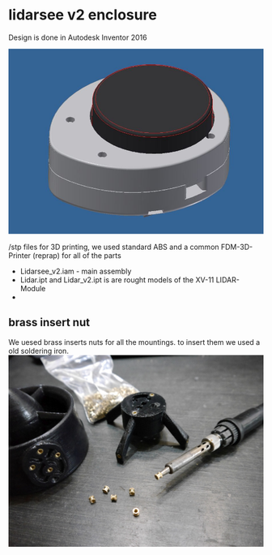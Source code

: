 # lidarsee v2 enclosure

Design is done in Autodesk Inventor 2016

![enclosure CAD](../docs/images/enclosureCAD.jpg)

/stp files for 3D printing, we used standard ABS and a common FDM-3D-Printer (reprap) for all of the parts

* Lidarsee_v2.iam - main assembly
* Lidar.ipt and Lidar_v2.ipt is are rought models of the XV-11 LIDAR- Module
*


## brass insert nut
We uesed brass inserts nuts for all the mountings. 
to insert them we used a old soldering iron. 
![enclosure CAD](../docs/images/brassinserts.jpg)